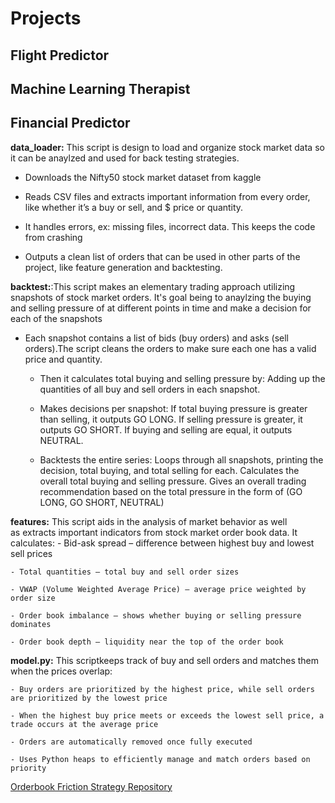 # Projects
## Flight Predictor 


## Machine Learning Therapist 


## Financial Predictor

**data_loader:** This script is design to load and organize stock market data so it can be anaylzed and used for back testing strategies.

  - Downloads the Nifty50 stock market dataset from kaggle 
  
  - Reads CSV files and extracts important information from every order, like whether       it’s a buy or sell, and $ price or quantity.
  
  - It handles errors, ex: missing files, incorrect data. This keeps the code from           crashing 
  
  - Outputs a clean list of orders that can be used in other parts of the project, like      feature generation and backtesting.

**backtest:**:This script makes an elementary trading approach utilizing snapshots of stock market orders. It's goal being to anaylzing the buying and selling pressure of at different points in time and make a decision for each of the snapshots


- Each snapshot contains a list of bids (buy orders) and asks (sell orders).The script cleans the orders to make sure each one has a valid price and quantity.
  - Then it calculates total buying and selling pressure by:
     Adding up the quantities of all buy and sell orders in each snapshot.
    
  - Makes decisions per snapshot:
      If total buying pressure is greater than selling, it outputs GO LONG.
      If selling pressure is greater, it outputs GO SHORT.
      If buying and selling are equal, it outputs NEUTRAL.
    
  - Backtests the entire series:
      Loops through all snapshots, printing the decision, total buying, and total selling for each.
      Calculates the overall total buying and selling pressure.
      Gives an overall trading recommendation based on the total pressure in the form of  (GO LONG, GO SHORT, NEUTRAL) 

**features:** This script aids in the analysis of market behavior as well as extracts important indicators from stock market order book data. It calculates:
    - Bid-ask spread – difference between highest buy and lowest sell prices
    
    - Total quantities – total buy and sell order sizes
    
    - VWAP (Volume Weighted Average Price) – average price weighted by order size
    
    - Order book imbalance – shows whether buying or selling pressure dominates
    
    - Order book depth – liquidity near the top of the order book
    
**model.py:** This scriptkeeps track of buy and sell orders and matches them when the prices overlap: 

    - Buy orders are prioritized by the highest price, while sell orders are prioritized by the lowest price
    
    - When the highest buy price meets or exceeds the lowest sell price, a trade occurs at the average price
    
    - Orders are automatically removed once fully executed
    
    - Uses Python heaps to efficiently manage and match orders based on priority
    
[Orderbook Friction Strategy Repository](https://github.com/ydes-cyber/orderbook-friction-strategy)



